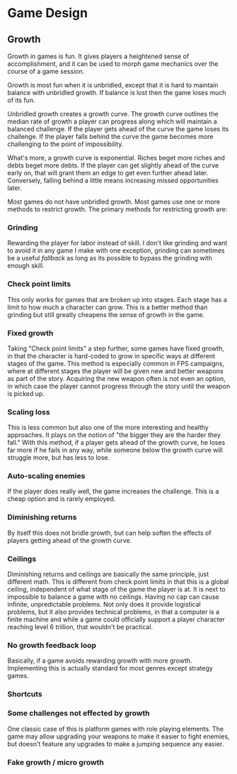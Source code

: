 # Game Design

## Growth

Growth in games is fun.  It gives players a heightened sense of accomplishment, and it can be used to morph game mechanics over the course of a game session.

Growth is most fun when it is unbridled, except that it is hard to maintain balance with unbridled growth.  If balance is lost then the game loses much of its fun.

Unbridled growth creates a growth curve.  The growth curve outlines the median rate of growth a player can progress along which will maintain a balanced challenge.  If the player gets ahead of the curve the game loses its challenge.  If the player falls behind the curve the game becomes more challenging to the point of impossibility.

What's more, a growth curve is exponential.  Riches beget more riches and debts beget more debts.  If the player can get slightly ahead of the curve early on, that will grant them an edge to get even further ahead later.  Conversely, falling behind a little means increasing missed opportunities later.

Most games do not have unbridled growth.  Most games use one or more methods to restrict growth.  The primary methods for restricting growth are:

### Grinding

Rewarding the player for labor instead of skill.  I don't like grinding and want to avoid it in any game I make with one exception, grinding can sometimes be a useful *fallback* as long as its possible to bypass the grinding with enough skill.

### Check point limits

This only works for games that are broken up into stages.  Each stage has a limit to how much a character can grow.  This is a better method than grinding but still greatly cheapens the sense of growth in the game.

### Fixed growth

Taking "Check point limits" a step further, some games have fixed growth, in that the character is hard-coded to grow in specific ways at different stages of the game.  This method is especially common in FPS campaigns, where at different stages the player will be given new and better weapons as part of the story.  Acquiring the new weapon often is not even an option, in which case the player cannot progress through the story until the weapon is picked up.

### Scaling loss

This is less common but also one of the more interesting and healthy approaches.  It plays on the notion of "the bigger they are the harder they fall."  With this method, if a player gets ahead of the growth curve, he loses far more if he fails in any way, while someone below the growth curve will struggle more, but has less to lose.

### Auto-scaling enemies
If the player does really well, the game increases the challenge.  This is a cheap option and is rarely employed.

### Diminishing returns

By itself this does not bridle growth, but can help soften the effects of players getting ahead of the growth curve.

### Ceilings

Diminishing returns and ceilings are basically the same principle, just different math.  This is different from check point limits in that this is a global ceiling, independent of what stage of the game the player is at.  It is next to impossible to balance a game with no ceilings.  Having no cap can cause infinite, unpredictable problems.  Not only does it provide logistical problems, but it also provides technical problems, in that a computer is a finite machine and while a game could officially support a player character reaching level 6 trillion, that wouldn't be practical.

### No growth feedback loop
Basically, if a game avoids rewarding growth with more growth.  Implementing this is actually standard for most genres except strategy games.  

### Shortcuts

### Some challenges not effected by growth

One classic case of this is platform games with role playing elements.  The game may allow upgrading your weapons to make it easier to fight enemies, but doesn't feature any upgrades to make a jumping sequence any easier.

### Fake growth / micro growth

